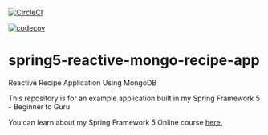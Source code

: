 [![CircleCI](https://dl.circleci.com/status-badge/img/gh/planetcoops/spring5-reactive-mongo-recipe-app/tree/master.svg?style=svg)](https://dl.circleci.com/status-badge/redirect/gh/planetcoops/spring5-mongo-recipe-app/tree/master)

[![codecov](https://codecov.io/gh/planetcoops/spring5-reactive-mongo-recipe-app/branch/master/graph/badge.svg)](https://codecov.io/gh/planetcoops/spring5-mongo-recipe-app)

# spring5-reactive-mongo-recipe-app
Reactive Recipe Application Using MongoDB

This repository is for an example application built in my Spring Framework 5 - Beginner to Guru

You can learn about my Spring Framework 5 Online course [here.](http://courses.springframework.guru/p/spring-framework-5-begginer-to-guru/?product_id=363173) 